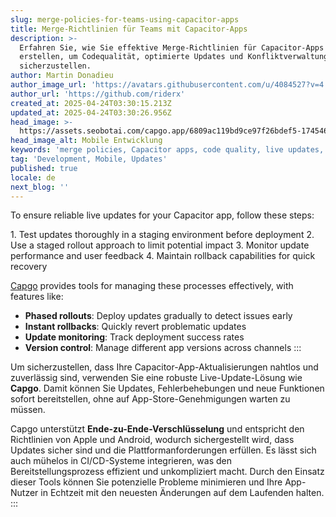 ```yaml
---
slug: merge-policies-for-teams-using-capacitor-apps
title: Merge-Richtlinien für Teams mit Capacitor-Apps
description: >-
  Erfahren Sie, wie Sie effektive Merge-Richtlinien für Capacitor-Apps
  erstellen, um Codequalität, optimierte Updates und Konfliktverwaltung
  sicherzustellen.
author: Martin Donadieu
author_image_url: 'https://avatars.githubusercontent.com/u/4084527?v=4'
author_url: 'https://github.com/riderx'
created_at: 2025-04-24T03:30:15.213Z
updated_at: 2025-04-24T03:30:26.956Z
head_image: >-
  https://assets.seobotai.com/capgo.app/6809ac119bd9ce97f26bdef5-1745465426956.jpg
head_image_alt: Mobile Entwicklung
keywords: 'merge policies, Capacitor apps, code quality, live updates, branch management'
tag: 'Development, Mobile, Updates'
published: true
locale: de
next_blog: ''
---
```

To ensure reliable live updates for your Capacitor app, follow these steps:

<Steps>
1. Test updates thoroughly in a staging environment before deployment
2. Use a staged rollout approach to limit potential impact
3. Monitor update performance and user feedback
4. Maintain rollback capabilities for quick recovery
</Steps>

[Capgo](https://capgo.app/) provides tools for managing these processes effectively, with features like:

-   **Phased rollouts**: Deploy updates gradually to detect issues early
-   **Instant rollbacks**: Quickly revert problematic updates
-   **Update monitoring**: Track deployment success rates
-   **Version control**: Manage different app versions across channels
:::

Um sicherzustellen, dass Ihre Capacitor-App-Aktualisierungen nahtlos und zuverlässig sind, verwenden Sie eine robuste Live-Update-Lösung wie **Capgo**. Damit können Sie Updates, Fehlerbehebungen und neue Funktionen sofort bereitstellen, ohne auf App-Store-Genehmigungen warten zu müssen.

Capgo unterstützt **Ende-zu-Ende-Verschlüsselung** und entspricht den Richtlinien von Apple und Android, wodurch sichergestellt wird, dass Updates sicher sind und die Plattformanforderungen erfüllen. Es lässt sich auch mühelos in CI/CD-Systeme integrieren, was den Bereitstellungsprozess effizient und unkompliziert macht. Durch den Einsatz dieser Tools können Sie potenzielle Probleme minimieren und Ihre App-Nutzer in Echtzeit mit den neuesten Änderungen auf dem Laufenden halten.
:::
